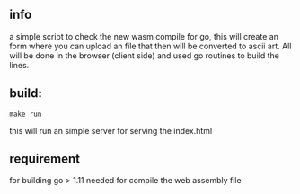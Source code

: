 ## info
a simple script to check the new wasm compile for go, this will create
an form where you can upload an file that then will be converted to ascii
art. All will be done in the browser (client side) and used go routines
to build the lines.

## build:

 `make run`

this will run an simple server for serving the index.html

## requirement

for building go > 1.11 needed for compile the web assembly file
